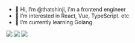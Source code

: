 - 👋 Hi, I’m @thatshinji, i'm a frontend engineer
- 👀 I’m interested in React, Vue, TypeScript. etc
- 🌱 I’m currently learning Golang

<!---
thatshinji/thatshinji is a ✨ special ✨ repository because its `README.md` (this file) appears on your GitHub profile.
You can click the Preview link to take a look at your changes.
--->
![](http://github-profile-summary-cards.vercel.app/api/cards/profile-details?username=thatshinji&theme=github)
![](http://github-profile-summary-cards.vercel.app/api/cards/stats?username=thatshinji&theme=github)
![](http://github-profile-summary-cards.vercel.app/api/cards/repos-per-language?username=thatshinji&theme=github)
